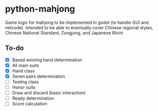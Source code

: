 # python-mahjong
Game logic for mahjong to be implemented in godot (to handle GUI and netcode). Intended to be able to eventually cover Chinese regional styles, Chinese National Standard, Zungjung, and Japanese Riichi

## To-do
- [x] Based winning hand determination
- [x] All main suits
- [x] Hand class
- [x] Seven pairs determination
- [ ] Testing class
- [ ] Honor suits
- [ ] Draw and discard (basic interaction)
- [ ] Ready determination
- [ ] Score calculation
